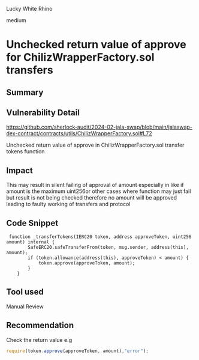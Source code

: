 Lucky White Rhino

medium

# Unchecked return value of approve for ChilizWrapperFactory.sol transfers

## Summary

## Vulnerability Detail
https://github.com/sherlock-audit/2024-02-jala-swap/blob/main/jalaswap-dex-contract/contracts/utils/ChilizWrapperFactory.sol#L72

Unchecked return value of approve in ChilizWrapperFactory.sol transfer tokens function

## Impact
This may result in silent failing of approval of amount especially in like if amount is the maximum uint256or other cases where function may just fail but result is not being checked therefore no amount will be approved leading to faulty working of transfers and protocol

## Code Snippet
```solidity
 function _transferTokens(IERC20 token, address approveToken, uint256 amount) internal {
        SafeERC20.safeTransferFrom(token, msg.sender, address(this), amount);
        if (token.allowance(address(this), approveToken) < amount) {
            token.approve(approveToken, amount);
        }
    }
```

## Tool used
Manual Review

## Recommendation
Check the return value e.g
```javascript
require(token.approve(approveToken, amount),"error");
```

